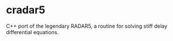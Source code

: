 # cradar5
C++ port of the legendary RADAR5, a routine for solving stiff delay differential equations.
